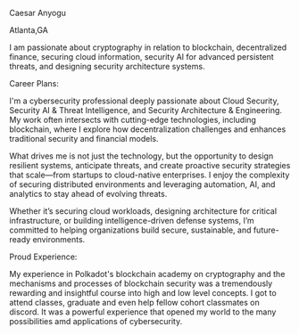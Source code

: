 Caesar Anyogu

Atlanta,GA

I am passionate about cryptography in relation to blockchain, decentralized finance, securing cloud information, security AI for advanced persistent threats, and designing security architecture systems.

Career Plans:

I'm a cybersecurity professional deeply passionate about Cloud Security, Security AI & Threat Intelligence, and Security Architecture & Engineering. My work often intersects with cutting-edge technologies, including blockchain, where I explore how decentralization challenges and enhances traditional security and financial models.

What drives me is not just the technology, but the opportunity to design resilient systems, anticipate threats, and create proactive security strategies that scale—from startups to cloud-native enterprises. I enjoy the complexity of securing distributed environments and leveraging automation, AI, and analytics to stay ahead of evolving threats.

Whether it’s securing cloud workloads, designing architecture for critical infrastructure, or building intelligence-driven defense systems, I’m committed to helping organizations build secure, sustainable, and future-ready environments.

Proud Experience:

My experience in Polkadot's blockchain academy on cryptography and the mechanisms and processes of blockchain security was a tremendously rewarding and insightful course into high and low level concepts. I got to attend classes, graduate and even help fellow cohort classmates on discord. It was a powerful experience that opened my world to the many possibilities amd applications of cybersecurity.

